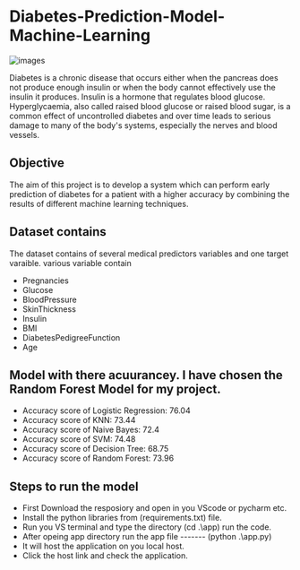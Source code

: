 # Diabetes-Prediction-Model-Machine-Learning
![images](https://user-images.githubusercontent.com/111237089/211145607-ef35e544-ec9c-4e6f-bd61-796b14669a75.jpg)

Diabetes is a chronic disease that occurs either when the pancreas does not produce enough insulin or when the body cannot effectively use the insulin it produces. Insulin is a hormone that regulates blood glucose. Hyperglycaemia, also called raised blood glucose or raised blood sugar, is a common effect of uncontrolled diabetes and over time leads to serious damage to many of the body's systems, especially the nerves and blood vessels.

## Objective
The aim of this project is to develop a system which can perform early prediction of diabetes for a patient with a higher accuracy by combining the results of different machine learning techniques.

## Dataset contains
The dataset contains of several medical predictors variables and one target varaible.
various variable contain
* Pregnancies
* Glucose
* BloodPressure
* SkinThickness
* Insulin
* BMI
* DiabetesPedigreeFunction
* Age

## Model with there acuurancey. I have chosen the Random Forest Model for my project.
* Accuracy score of Logistic Regression: 76.04
* Accuracy score of KNN: 73.44
* Accuracy score of Naive Bayes: 72.4
* Accuracy score of SVM: 74.48
* Accuracy score of Decision Tree: 68.75
* Accuracy score of Random Forest: 73.96

## Steps to run the model
* First Download the resposiory and open in you VScode or pycharm etc.
* Install the python libraries from (requirements.txt) file.
* Run you VS terminal and  type the directory (cd .\app\) run the code.
* After opeing app directory  run the app file -------  (python .\app.py)
* It will host the application on you local host.
* Click the host link and check the application.
